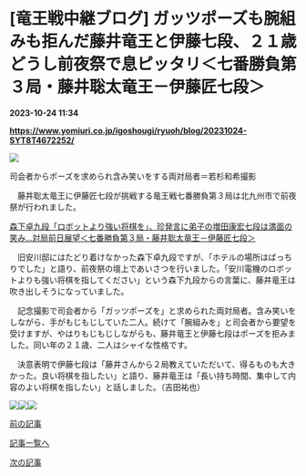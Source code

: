 # [竜王戦中継ブログ] ガッツポーズも腕組みも拒んだ藤井竜王と伊藤七段、２１歳どうし前夜祭で息ピッタリ＜七番勝負第３局・藤井聡太竜王－伊藤匠七段＞

**2023-10-24 11:34**

**https://www.yomiuri.co.jp/igoshougi/ryuoh/blog/20231024-SYT8T4672252/**

![](https://www.yomiuri.co.jp/media/2023/10/%E5%89%8D%E5%A4%9C%E7%A5%AD043%E3%83%A1%E3%82%A4%E3%83%B3-scaled.jpg)

司会者からポーズを求められ含み笑いをする両対局者＝若杉和希撮影

　藤井聡太竜王に伊藤匠七段が挑戦する竜王戦七番勝負第３局は北九州市で前夜祭が行われました。

[森下卓九段「ロボットより強い将棋を」、珍発言に弟子の増田康宏七段は満面の笑み…対局前日展望＜七番勝負第３局・藤井聡太竜王－伊藤匠七段＞](https://www.yomiuri.co.jp/igoshougi/ryuoh/blog/20231024-SYT8T4672315/)

　旧安川邸にはたどり着けなかった森下卓九段ですが、「ホテルの場所はばっちりでした」と語り、前夜祭の壇上であいさつを行いました。「安川電機のロボットよりも強い将棋を指してください」という森下九段からの言葉に、藤井竜王は吹き出しそうになっていました。

　記念撮影で司会者から「ガッツポーズを」と求められた両対局者。含み笑いをしながら、手がもじもじしていた二人。続けて「腕組みを」と司会者から要望を受けますが、やはりもじもじしながらも、藤井竜王と伊藤七段はポーズを拒みました。同い年の２１歳、二人はシャイな性格です。

　決意表明で伊藤七段は「藤井さんから２局教えていただいて、得るものも大きかった。良い将棋を指したい」と語り、藤井竜王は「長い持ち時間、集中して内容のよい将棋を指したい」と話しました。（吉田祐也）

![](https://www.yomiuri.co.jp/media/2023/10/%E5%89%8D%E5%A4%9C%E7%A5%AD036%E5%8D%93%E3%81%95%E3%82%93-scaled.jpg)![](https://www.yomiuri.co.jp/media/2023/10/%E5%89%8D%E5%A4%9C%E7%A5%AD054%E5%8C%A0%E3%83%9C%E3%83%BC%E3%83%89-scaled.jpg)![](https://www.yomiuri.co.jp/media/2023/10/%E5%89%8D%E5%A4%9C%E7%A5%AD057%E8%81%A1%E5%A4%AA%E8%8A%B1%E6%9D%9F-scaled.jpg)

[前の記事](https://www.yomiuri.co.jp/igoshougi/ryuoh/blog/20231024-SYT8T4672191/)

[記事一覧へ](https://www.yomiuri.co.jp/feature/titlelist/%E7%AC%AC%EF%BC%93%EF%BC%96%E6%9C%9F%E4%B8%83%E7%95%AA%E5%8B%9D%E8%B2%A0%E7%AC%AC%EF%BC%93%E5%B1%80/)

[次の記事](https://www.yomiuri.co.jp/igoshougi/ryuoh/blog/20231024-SYT8T4672315/)